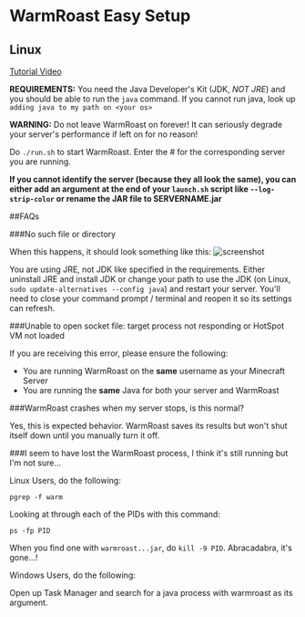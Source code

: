# WarmRoast Easy Setup

## Linux
[Tutorial Video](https://youtu.be/c0ffjooX7Jw)

**REQUIREMENTS:** You need the Java Developer's Kit (JDK, *NOT JRE*) and you should be able to run the `java` command. If you cannot run java, look up `adding java to my path on <your os>`

**WARNING:** Do not leave WarmRoast on forever! It can seriously degrade your server's performance if left on for no reason!

Do `./run.sh` to start WarmRoast. Enter the # for the corresponding server you are running.

**If you cannot identify the server (because they all look the same), you can either add an argument at the end of your `launch.sh` script like `--log-strip-color` or rename the JAR file to SERVERNAME.jar**

##FAQs

###No such file or directory

When this happens, it should look something like this: ![screenshot](https://i.gyazo.com/721021b85d632acb63d0654cb6088150.png)

You are using JRE, not JDK like specified in the requirements. Either uninstall JRE and install JDK or change your path to use the JDK (on Linux, `sudo update-alternatives --config java`) and restart your server. You'll need to close your command prompt / terminal and reopen it so its settings can refresh.

###Unable to open socket file: target process not responding or HotSpot VM not loaded

If you are receiving this error, please ensure the following:
+ You are running WarmRoast on the **same** username as your Minecraft Server
+ You are running the **same** Java for both your server and WarmRoast

###WarmRoast crashes when my server stops, is this normal?

Yes, this is expected behavior. WarmRoast saves its results but won't shut itself down until you manually turn it off.

###I seem to have lost the WarmRoast process, I think it's still running but I'm not sure...

Linux Users, do the following:

`pgrep -f warm`

Looking at through each of the PIDs with this command:

`ps -fp PID`

When you find one with `warmroast...jar`, do `kill -9 PID`. Abracadabra, it's gone...!

Windows Users, do the following:

Open up Task Manager and search for a java process with warmroast as its argument.
